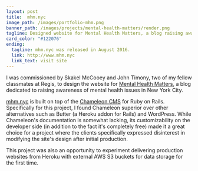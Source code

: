 ```yaml
---
layout: post
title:  mhm.nyc
image_path: /images/portfolio-mhm.png
banner_path: /images/projects/mental-health-matters/render.png
tagline: Designed website for Mental Health Matters, a blog raising awareness of mental health issues in NYC.
card_color: "#122076"
ending:
  tagline: mhm.nyc was released in August 2016.
  link: http://www.mhm.nyc
  link_text: visit site
---
```


I was commissioned by Skakel McCooey and John Timony, two of my fellow classmates at Regis, to design the website for [Mental Health Matters][mhm-website], a blog dedicated to raising awareness of mental health issues in New York City.

[mhm.nyc][mhm-website] is built on top of the [Chameleon CMS][chameleon-cms] for Ruby on Rails. Specifically for this project, I found Chameleon superior over other alternatives such as Butter (a Heroku addon for Rails) and WordPress. While Chameleon's documentation is somewhat lacking, its customizability on the developer side (in addition to the fact it's completely free) made it a great choice for a project where the clients specifically expressed disinterest in modifying the site's design after initial production.

This project was also an opportunity to experiment delivering production websites from Heroku with external AWS S3 buckets for data storage for the first time.

<figure class="lazyload">
    <img class="lazyload" data-src="/images/projects/mental-health-matters/render.png">
</figure>

[mhm-website]:   http://www.mhm.nyc
[chameleon-cms]: https://github.com/owen2345/camaleon-cms
